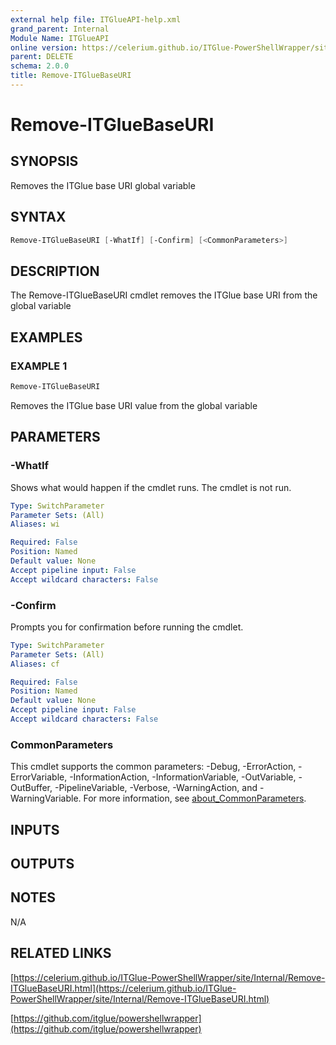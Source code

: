 ```yaml
---
external help file: ITGlueAPI-help.xml
grand_parent: Internal
Module Name: ITGlueAPI
online version: https://celerium.github.io/ITGlue-PowerShellWrapper/site/Internal/Remove-ITGlueBaseURI.html
parent: DELETE
schema: 2.0.0
title: Remove-ITGlueBaseURI
---
```


# Remove-ITGlueBaseURI

## SYNOPSIS
Removes the ITGlue base URI global variable

## SYNTAX

```powershell
Remove-ITGlueBaseURI [-WhatIf] [-Confirm] [<CommonParameters>]
```

## DESCRIPTION
The Remove-ITGlueBaseURI cmdlet removes the ITGlue base URI from
the global variable

## EXAMPLES

### EXAMPLE 1
```powershell
Remove-ITGlueBaseURI
```

Removes the ITGlue base URI value from the global variable

## PARAMETERS

### -WhatIf
Shows what would happen if the cmdlet runs.
The cmdlet is not run.

```yaml
Type: SwitchParameter
Parameter Sets: (All)
Aliases: wi

Required: False
Position: Named
Default value: None
Accept pipeline input: False
Accept wildcard characters: False
```

### -Confirm
Prompts you for confirmation before running the cmdlet.

```yaml
Type: SwitchParameter
Parameter Sets: (All)
Aliases: cf

Required: False
Position: Named
Default value: None
Accept pipeline input: False
Accept wildcard characters: False
```

### CommonParameters
This cmdlet supports the common parameters: -Debug, -ErrorAction, -ErrorVariable, -InformationAction, -InformationVariable, -OutVariable, -OutBuffer, -PipelineVariable, -Verbose, -WarningAction, and -WarningVariable. For more information, see [about_CommonParameters](http://go.microsoft.com/fwlink/?LinkID=113216).

## INPUTS

## OUTPUTS

## NOTES
N/A

## RELATED LINKS

[https://celerium.github.io/ITGlue-PowerShellWrapper/site/Internal/Remove-ITGlueBaseURI.html](https://celerium.github.io/ITGlue-PowerShellWrapper/site/Internal/Remove-ITGlueBaseURI.html)

[https://github.com/itglue/powershellwrapper](https://github.com/itglue/powershellwrapper)

